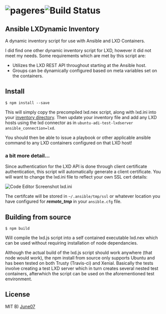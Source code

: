 # ![pageres](https://june07.github.io/Ansible-LXDynamic-Inventory/media/aLXDiLogo.png)![Build Status](https://img.shields.io/travis/june07/Ansible-LXDynamic-Inventory.svg)
## Ansible LXDynamic Inventory ##
A dynamic inventory script for use with Ansible and LXD Containers.

I did find one other dynamic inventory script for LXD, however it did not meet my needs.  Some requirements which are met by this script are:
* Utilizes the LXD REST API throughout starting at the Ansible host.
* Groups can be dynamically configured based on meta variables set on the containers.

## Install
```
$ npm install --save
```
This will simply copy the precompiled lxd.nex script, along with lxd.ini into your [inventory directory](http://docs.ansible.com/ansible/intro_dynamic_inventory.html#using-inventory-directories-and-multiple-inventory-sources "Ansible documentation on multiple inventory sources").  Then update your inventory file and add any LXD hosts using the lxd connector as in ```ubuntu-adi-test-lxdserver ansible_connection=lxd```.

You should then be able to issue a playbook or other applicable ansible command to any LXD containers configured on that LXD host!

### a bit more detail...

Since authentication for the LXD API is done through client certificate authentication, this script will automatically generate a client certificate.  You will want to change the lxd.ini file to reflect your own SSL cert details:

![Code Editor Screenshot lxd.ini](https://june07.github.io/image/dillinger.june07.com-clipboard01.jpg)

The certifcate will be stored in ```~/.ansible/tmp/ssl``` or whatever location you have configured for **_remote_tmp_** in your ```ansible.cfg``` file.

## Building from source
```
$ npm build
```
Will compile the lxd.js script into a self contained executable lxd.nex which can be used without requiring installation of node dependancies.

Although the actual build of the lxd.js script should work anywhere (that node would work), the npm install from source only supports Ubuntu and has been tested on both Trusty (Travis-ci) and Xenial.  Basically the tests involve creating a test LXD server which in turn creates several nested test containers, afterwhich the script can be used on the aforementioned test environment.

## License
MIT B) [June07](https://github.com/june07)